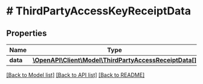 # # ThirdPartyAccessKeyReceiptData

## Properties

Name | Type | Description | Notes
------------ | ------------- | ------------- | -------------
**data** | [**\OpenAPI\Client\Model\ThirdPartyAccessReceiptData[]**](ThirdPartyAccessReceiptData.md) |  | [optional]

[[Back to Model list]](../../README.md#models) [[Back to API list]](../../README.md#endpoints) [[Back to README]](../../README.md)
